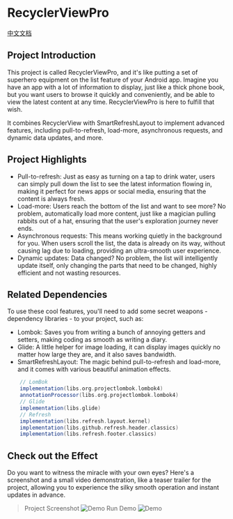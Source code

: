 # RecyclerViewPro

[中文文档](https://github.com/uyevan/RecyclerViewPro/README.CN.md)

## Project Introduction

This project is called RecyclerViewPro, and it's like putting a set of superhero equipment on the
list feature of your Android app. Imagine you have an app with a lot of information to display, just
like a thick phone book, but you want users to browse it quickly and conveniently, and be able to
view the latest content at any time. RecyclerViewPro is here to fulfill that wish.

It combines RecyclerView with SmartRefreshLayout to implement advanced features, including
pull-to-refresh, load-more, asynchronous requests, and dynamic data updates, and more.

## Project Highlights

- Pull-to-refresh: Just as easy as turning on a tap to drink water, users can simply pull down the
  list to see the latest information flowing in, making it perfect for news apps or social media,
  ensuring that the content is always fresh.
- Load-more: Users reach the bottom of the list and want to see more? No problem, automatically load
  more content, just like a magician pulling rabbits out of a hat, ensuring that the user's
  exploration journey never ends.
- Asynchronous requests: This means working quietly in the background for you. When users scroll the
  list, the data is already on its way, without causing lag due to loading, providing an
  ultra-smooth user experience.
- Dynamic updates: Data changed? No problem, the list will intelligently update itself, only
  changing the parts that need to be changed, highly efficient and not wasting resources.

## Related Dependencies

To use these cool features, you'll need to add some secret weapons - dependency libraries - to your
project, such as:

- Lombok: Saves you from writing a bunch of annoying getters and setters, making coding as smooth as
  writing a diary.
- Glide: A little helper for image loading, it can display images quickly no matter how large they
  are, and it also saves bandwidth.
- SmartRefreshLayout: The magic behind pull-to-refresh and load-more, and it comes with various
  beautiful animation effects.

```gradle
    // LomBok
    implementation(libs.org.projectlombok.lombok4)
    annotationProcessor(libs.org.projectlombok.lombok4)
    // Glide
    implementation(libs.glide)
    // Refresh
    implementation(libs.refresh.layout.kernel)
    implementation(libs.github.refresh.header.classics)
    implementation(libs.refresh.footer.classics)
```

## Check out the Effect

Do you want to witness the miracle with your own eyes? Here's a screenshot and a small video
demonstration, like a teaser trailer for the project, allowing you to experience the silky smooth
operation and instant updates in advance.

> Project Screenshot
![Demo](https://img2.imgtp.com/2024/06/01/SD4iyI04.png)
> Run Demo
![Demo](https://img2.imgtp.com/2024/06/01/XRcuwOYn.gif)
